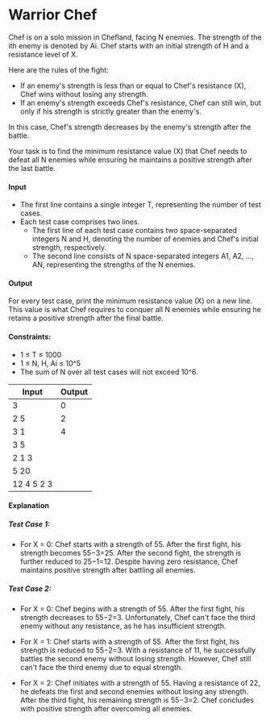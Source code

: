 # Warrior Chef

Chef is on a solo mission in Chefland, facing N enemies. The strength of the ith enemy is denoted by Ai.
Chef starts with an initial strength of H and a resistance level of X.

Here are the rules of the fight:

* If an enemy's strength is less than or equal to Chef's resistance (X), Chef wins without losing any strength.
* If an enemy's strength exceeds Chef's resistance, Chef can still win, but only if his strength is strictly greater than the enemy's.

In this case, Chef's strength decreases by the enemy's strength after the battle.

Your task is to find the minimum resistance value (X) that Chef needs to defeat all N enemies while ensuring he maintains a positive strength after the last battle.


#### Input

* The first line contains a single integer T, representing the number of test cases.
* Each test case comprises two lines.
    * The first line of each test case contains two space-separated integers N and H, denoting the number of enemies and Chef's initial strength, respectively.
    * The second line consists of N space-separated integers A1, A2, ..., AN, representing the strengths of the N enemies.

#### Output

For every test case, print the minimum resistance value (X) on a new line. This value is what Chef requires to conquer all N enemies while ensuring he retains a positive strength after the final battle.

#### Constraints:

* 1 ≤ T ≤ 1000
* 1 ≤ N, H, Ai ≤ 10^5
* The sum of N over all test cases will not exceed 10^6.


 |  Input  |  Output  |
 | ------- | -------- |
 |   3     |  0 |
 |   2 5   |  2 |
 |   3 1   |  4 |
 |   3 5   |    |
 |   2 1 3 |    |
 |   5 20  |    |
 |   12 4 5 2 3 |  |


 #### Explanation

 ##### Test Case 1:

* For X = 0: Chef starts with a strength of 55. After the first fight, his strength becomes 55−3=25. After the second fight, the strength is further reduced to 25−1=12. Despite having zero resistance, Chef maintains positive strength after battling all enemies.

##### Test Case 2:

* For X = 0: Chef begins with a strength of 55. After the first fight, his strength decreases to 55−2=3. Unfortunately, Chef can't face the third enemy without any resistance, as he has insufficient strength.

* For X = 1: Chef starts with a strength of 55. After the first fight, his strength is reduced to 55−2=3. With a resistance of 11, he successfully battles the second enemy without losing strength. However, Chef still can't face the third enemy due to equal strength.

* For X = 2: Chef initiates with a strength of 55. Having a resistance of 22, he defeats the first and second enemies without losing any strength. After the third fight, his remaining strength is 55−3=2. Chef concludes with positive strength after overcoming all enemies.